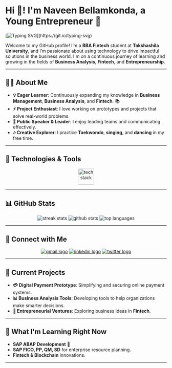 # Hi 👋! I'm Naveen Bellamkonda, a Young Entrepreneur 🚀

[![Typing SVG](https://readme-typing-svg.herokuapp.com?font=Fira+Code&size=22&pause=1000&color=F7B801&center=true&vCenter=true&width=700&lines=Young+Entrepreneur+%7C+Fintech+Innovator;SAP+ABAP+Developer+%7C+Business+Analyst;Passionate+about+Technology+%26+Finance!)](https://git.io/typing-svg)


Welcome to my GitHub profile! I’m a **BBA Fintech** student at **Takshashila University**, and I’m passionate about using technology to drive impactful solutions in the business world. I'm on a continuous journey of learning and growing in the fields of **Business Analysis**, **Fintech**, and **Entrepreneurship**.

---

## 👨‍💻 About Me

- **💡 Eager Learner**: Continuously expanding my knowledge in **Business Management**, **Business Analysis**, and **Fintech**. 📚
- **⚡ Project Enthusiast**: I love working on prototypes and projects that solve real-world problems.  
- **🎤 Public Speaker & Leader**: I enjoy leading teams and communicating effectively.  
- **🎶 Creative Explorer**: I practice **Taekwondo**, **singing**, and **dancing** in my free time.  

---

## 🔧 Technologies & Tools

<div align="center">
  <img src="https://skillicons.dev/icons?i=git,mysql,postgres" height="50" alt="tech stack"/>
</div>

---

## 📊 GitHub Stats

<div align="center">
  <img src="https://github-readme-streak-stats.herokuapp.com/?user=NaveenFintech&theme=dracula&hide_border=false" alt="streak stats" />
  <img src="https://github-readme-stats.vercel.app/api?username=NaveenFintech&show_icons=true&theme=dracula&hide_border=false" alt="github stats" />
  <img src="https://github-readme-stats.vercel.app/api/top-langs/?username=NaveenFintech&layout=compact&theme=dracula&hide_border=false" alt="top languages" />
</div>

---

## 🔗 Connect with Me

<div align="center">
  <a href="mailto:youremail@gmail.com"><img src="https://img.shields.io/badge/Gmail-D14836?style=for-the-badge&logo=gmail&logoColor=white" alt="gmail logo"/></a>
  <a href="https://www.linkedin.com/in/yourlinkedin"><img src="https://img.shields.io/badge/LinkedIn-0077B5?style=for-the-badge&logo=linkedin&logoColor=white" alt="linkedin logo"/></a>
  <a href="https://twitter.com/yourtwitter"><img src="https://img.shields.io/badge/Twitter-1DA1F2?style=for-the-badge&logo=twitter&logoColor=white" alt="twitter logo"/></a>
</div>

---

## 🎯 Current Projects

- **💳 Digital Payment Prototype**: Simplifying and securing online payment systems.
- **📊 Business Analysis Tools**: Developing tools to help organizations make smarter decisions.
- **🚀 Entrepreneurial Ventures**: Exploring business ideas in **Fintech**.

---

## 🌱 What I'm Learning Right Now

- **SAP ABAP Development** 🚀
- **SAP FICO, PP, QM, SD** for enterprise resource planning.
- **Fintech & Blockchain** innovations.

---
